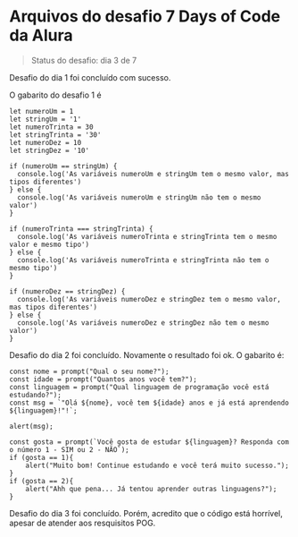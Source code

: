 # Arquivos do desafio 7 Days of Code da Alura

> Status do desafio: dia 3 de 7

Desafio do dia 1 foi concluído com sucesso.

O gabarito do desafio 1 é

````
let numeroUm = 1
let stringUm = '1'
let numeroTrinta = 30
let stringTrinta = '30'
let numeroDez = 10
let stringDez = '10'

if (numeroUm == stringUm) {
  console.log('As variáveis numeroUm e stringUm tem o mesmo valor, mas tipos diferentes')
} else {
  console.log('As variáveis numeroUm e stringUm não tem o mesmo valor')
}

if (numeroTrinta === stringTrinta) {
  console.log('As variáveis numeroTrinta e stringTrinta tem o mesmo valor e mesmo tipo')
} else {
  console.log('As variáveis numeroTrinta e stringTrinta não tem o mesmo tipo')
}

if (numeroDez == stringDez) {
  console.log('As variáveis numeroDez e stringDez tem o mesmo valor, mas tipos diferentes')
} else {
  console.log('As variáveis numeroDez e stringDez não tem o mesmo valor')
}
````

Desafio do dia 2 foi concluído. Novamente o resultado foi ok. O gabarito é:
````
const nome = prompt("Qual o seu nome?");
const idade = prompt("Quantos anos você tem?");
const linguagem = prompt("Qual linguagem de programação você está estudando?");
const msg = `"Olá ${nome}, você tem ${idade} anos e já está aprendendo ${linguagem}!"!`;

alert(msg);

const gosta = prompt(`Você gosta de estudar ${linguagem}? Responda com o número 1 - SIM ou 2 - NÃO`);
if (gosta == 1){
    alert("Muito bom! Continue estudando e você terá muito sucesso.");
}
if (gosta == 2){
    alert("Ahh que pena... Já tentou aprender outras linguagens?");
}
````
Desafio do dia 3 foi concluído. Porém, acredito que o código está horrível, apesar de atender aos resquisitos POG.
